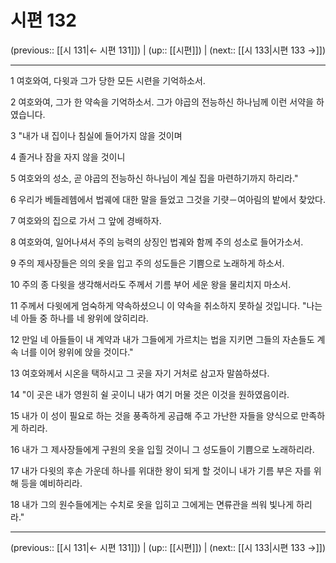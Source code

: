 # 시편 132

(previous:: [[시 131|← 시편 131]]) | (up:: [[시편]]) | (next:: [[시 133|시편 133 →]])

***




1 
여호와여, 다윗과 그가 당한 모든 시련을 기억하소서. 



2 
여호와여, 그가 한 약속을 기억하소서. 그가 야곱의 전능하신 하나님께 이런 서약을 하였습니다. 



3 
"내가 내 집이나 침실에 들어가지 않을 것이며 



4 
졸거나 잠을 자지 않을 것이니 



5 
여호와의 성소, 곧 야곱의 전능하신 하나님이 계실 집을 마련하기까지 하리라." 



6 
우리가 베들레헴에서 법궤에 대한 말을 들었고 그것을 기럇－여아림의 밭에서 찾았다. 



7 
여호와의 집으로 가서 그 앞에 경배하자. 



8 
여호와여, 일어나셔서 주의 능력의 상징인 법궤와 함께 주의 성소로 들어가소서. 



9 
주의 제사장들은 의의 옷을 입고 주의 성도들은 기쁨으로 노래하게 하소서. 



10 
주의 종 다윗을 생각해서라도 주께서 기름 부어 세운 왕을 물리치지 마소서. 



11 
주께서 다윗에게 엄숙하게 약속하셨으니 이 약속을 취소하지 못하실 것입니다. "나는 네 아들 중 하나를 네 왕위에 앉히리라. 



12 
만일 네 아들들이 내 계약과 내가 그들에게 가르치는 법을 지키면 그들의 자손들도 계속 너를 이어 왕위에 앉을 것이다." 



13 
여호와께서 시온을 택하시고 그 곳을 자기 거처로 삼고자 말씀하셨다. 



14 
"이 곳은 내가 영원히 쉴 곳이니 내가 여기 머물 것은 이것을 원하였음이라. 



15 
내가 이 성이 필요로 하는 것을 풍족하게 공급해 주고 가난한 자들을 양식으로 만족하게 하리라. 



16 
내가 그 제사장들에게 구원의 옷을 입힐 것이니 그 성도들이 기쁨으로 노래하리라. 



17 
내가 다윗의 후손 가운데 하나를 위대한 왕이 되게 할 것이니 내가 기름 부은 자를 위해 등을 예비하리라. 



18 
내가 그의 원수들에게는 수치로 옷을 입히고 그에게는 면류관을 씌워 빛나게 하리라."

***

(previous:: [[시 131|← 시편 131]]) | (up:: [[시편]]) | (next:: [[시 133|시편 133 →]])
